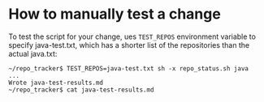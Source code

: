 # How to manually test a change

To test the script for your change, ues `TEST_REPOS` environment
variable to specify java-test.txt, which has a shorter list of
the repositories than the actual java.txt:

```
~/repo_tracker$ TEST_REPOS=java-test.txt sh -x repo_status.sh java
...
Wrote java-test-results.md
~/repo_tracker$ cat java-test-results.md
```
